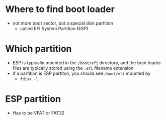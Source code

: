 # Where to find boot loader
* not more boot sector, but a special disk partition
  * called EFI System Partition (ESP)

# Which partition
* ESP is typically mounted in the `/boot/efi` directory, and the boot loader files are typically stored using the `.efi` filename extension
* if a partition is ESP partiton, you should see `/boot/efi` mounted by
  * `fdisk -l`

# ESP partition
- Has to be VFAT or FAT32
